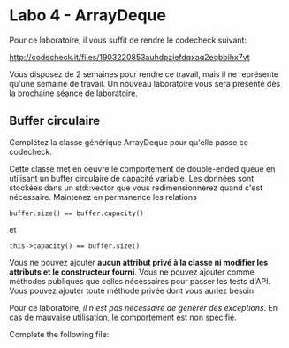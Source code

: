 Labo 4 - ArrayDeque
===================

Pour ce laboratoire, il vous suffit de rendre le codecheck suivant:

http://codecheck.it/files/1903220853auhdpziefdqxaq2eqbbihx7vt

Vous disposez de 2 semaines pour rendre ce travail, mais il ne représente qu'une semaine de travail. Un nouveau laboratoire vous sera présenté dès la prochaine séance de laboratoire. 


Buffer circulaire
-----------------

Complétez la classe générique ArrayDeque pour qu'elle passe ce codecheck.

Cette classe met en oeuvre le comportement de double-ended queue en utilisant un buffer circulaire de capacité variable. Les données sont stockées dans un std::vector que vous redimensionnerez quand c'est nécessaire. Maintenez en permanence les relations

```
buffer.size() == buffer.capacity()
```

et

```
this->capacity() == buffer.size()
```

Vous ne pouvez ajouter **aucun attribut privé à la classe ni modifier les attributs et le constructeur fourni**. Vous ne pouvez ajouter comme méthodes publiques que celles nécessaires pour passer les tests d'API. Vous pouvez ajouter toute méthode privée dont vous auriez besoin

Pour ce laboratoire, *il n'est pas nécessaire de générer des exceptions*. En cas de mauvaise utilisation, le comportement est non spécifié.

Complete the following file:
